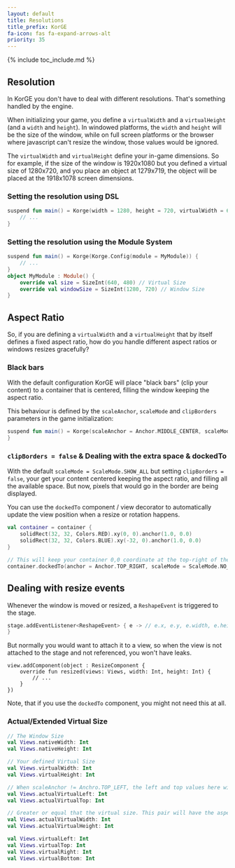 ```yaml
---
layout: default
title: Resolutions
title_prefix: KorGE
fa-icon: fas fa-expand-arrows-alt
priority: 35
---
```


{% include toc_include.md %}

## Resolution

In KorGE you don't have to deal with different resolutions. That's something handled by the engine.

When initializing your game, you define a `virtualWidth` and a `virtualHeight` (and a `width` and `height`).
In windowed platforms, the `width` and `height` will be the size of the window, while on full screen platforms
or the browser where javascript can't resize the window, those values would be ignored.

The `virtualWidth` and `virtualHeight` define your in-game dimensions. So for example,
if the size of the window is 1920x1080 but you defined a virtual size of 1280x720, and you place an object
at 1279x719, the object will be placed at the 1918x1078 screen dimensions.

### Setting the resolution using DSL

```kotlin
suspend fun main() = Korge(width = 1280, height = 720, virtualWidth = 640, virtualHeight = 480) {
    // ...
}
```

### Setting the resolution using the Module System

```kotlin
suspend fun main() = Korge(Korge.Config(module = MyModule)) {
    // ...
}
object MyModule : Module() {
	override val size = SizeInt(640, 480) // Virtual Size
	override val windowSize = SizeInt(1280, 720) // Window Size
}
```

## Aspect Ratio

So, if you are defining a `virtualWidth` and a `virtualHeight` that by itself defines a fixed aspect ratio,
how do you handle different aspect ratios or windows resizes gracefully?

### Black bars

With the default configuration KorGE will place "black bars" (clip your content) to a container that is centered,
filling the window keeping the aspect ratio.

This behaviour is defined by the `scaleAnchor`, `scaleMode` and `clipBorders` parameters in the game initialization:

```kotlin
suspend fun main() = Korge(scaleAnchor = Anchor.MIDDLE_CENTER, scaleMode = ScaleMode.SHOW_ALL, clipBorders = true) {
}
```

### `clipBorders = false` & Dealing with the extra space & dockedTo

With the default `scaleMode = ScaleMode.SHOW_ALL` but setting `clipBorders = false`, your get your content centered
keeping the aspect ratio, and filling all the available space. But now, pixels that would go in the border are being
displayed.

You can use the `dockedTo` component / view decorator to automatically update the view position when a resize
or rotation happens.

```kotlin
val container = container {
    solidRect(32, 32, Colors.RED).xy(0, 0).anchor(1.0, 0.0)
    solidRect(32, 32, Colors.BLUE).xy(-32, 0).anchor(1.0, 0.0)
}

// This will keep your container 0,0 coordinate at the top-right of the window independently to the virtual aspect ratio
container.dockedTo(anchor = Anchor.TOP_RIGHT, scaleMode = ScaleMode.NO_SCALE)
```

## Dealing with resize events

Whenever the window is moved or resized, a `ReshapeEvent` is triggered to the stage.

```kotlin
stage.addEventListener<ReshapeEvent> { e -> // e.x, e.y, e.width, e.height
}
```

But normally you would want to attach it to a view, so when the view is not attached to the stage and not referenced,
you won't have leaks.

```
view.addComponent(object : ResizeComponent {
    override fun resized(views: Views, width: Int, height: Int) {
        // ...
    }
})
```

Note, that if you use the `dockedTo` component, you might not need this at all.

### Actual/Extended Virtual Size

```kotlin
// The Window Size
val Views.nativeWidth: Int
val Views.nativeHeight: Int

// Your defined Virtual Size
val Views.virtualWidth: Int
val Views.virtualHeight: Int

// When scaleAnchor != Anchro.TOP_LEFT, the left and top values here will contain the "border" gap between the top-left of the window and your actual content in the virtual space
val Views.actualVirtualLeft: Int
val Views.actualVirtualTop: Int

// Greater or equal that the virtual size. This pair will have the aspect ratio of the window (not the virtual size aspect ratio)
val Views.actualVirtualWidth: Int
val Views.actualVirtualHeight: Int

val Views.virtualLeft: Int
val Views.virtualTop: Int
val Views.virtualRight: Int
val Views.virtualBottom: Int
```
